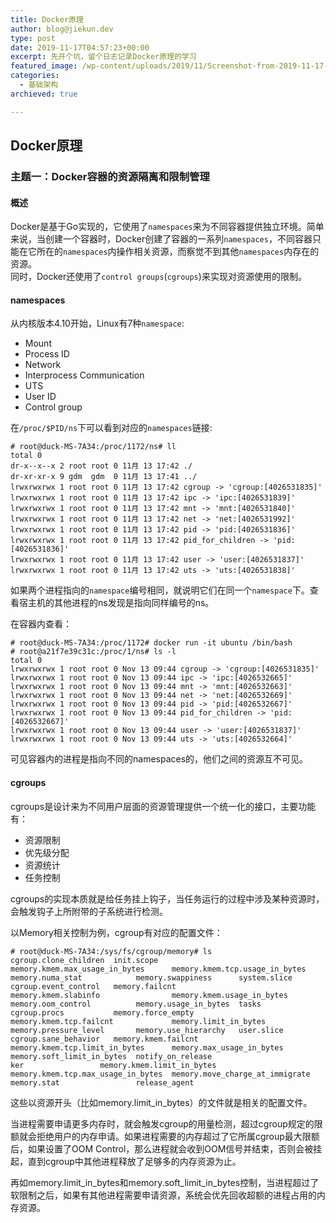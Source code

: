 ```yaml
---
title: Docker原理
author: blog@jiekun.dev
type: post
date: 2019-11-17T04:57:23+00:00
excerpt: 先开个坑，留个日志记录Docker原理的学习
featured_image: /wp-content/uploads/2019/11/Screenshot-from-2019-11-17-12-56-26.png
categories:
  - 基础架构
archieved: true

---
```

## Docker原理

### 主题一：Docker容器的资源隔离和限制管理

#### 概述

Docker是基于Go实现的，它使用了`namespaces`来为不同容器提供独立环境。简单来说，当创建一个容器时，Docker创建了容器的一系列`namespaces`，不同容器只能在它所在的`namespaces`内操作相关资源，而察觉不到其他`namespaces`内存在的资源。  
同时，Docker还使用了`control groups`(`cgroups`)来实现对资源使用的限制。

#### namespaces

从内核版本4.10开始，Linux有7种`namespace`:

  * Mount
  * Process ID
  * Network
  * Interprocess Communication
  * UTS
  * User ID
  * Control group

在`/proc/$PID/ns`下可以看到对应的`namespaces`链接:

```
# root@duck-MS-7A34:/proc/1172/ns# ll
total 0
dr-x--x--x 2 root root 0 11月 13 17:42 ./
dr-xr-xr-x 9 gdm  gdm  0 11月 13 17:41 ../
lrwxrwxrwx 1 root root 0 11月 13 17:42 cgroup -> 'cgroup:[4026531835]'
lrwxrwxrwx 1 root root 0 11月 13 17:42 ipc -> 'ipc:[4026531839]'
lrwxrwxrwx 1 root root 0 11月 13 17:42 mnt -> 'mnt:[4026531840]'
lrwxrwxrwx 1 root root 0 11月 13 17:42 net -> 'net:[4026531992]'
lrwxrwxrwx 1 root root 0 11月 13 17:42 pid -> 'pid:[4026531836]'
lrwxrwxrwx 1 root root 0 11月 13 17:42 pid_for_children -> 'pid:[4026531836]'
lrwxrwxrwx 1 root root 0 11月 13 17:42 user -> 'user:[4026531837]'
lrwxrwxrwx 1 root root 0 11月 13 17:42 uts -> 'uts:[4026531838]'

```
如果两个进程指向的`namespace`编号相同，就说明它们在同一个`namespace`下。查看宿主机的其他进程的ns发现是指向同样编号的ns。

在容器内查看：

```
# root@duck-MS-7A34:/proc/1172# docker run -it ubuntu /bin/bash
# root@a21f7e39c31c:/proc/1/ns# ls -l
total 0
lrwxrwxrwx 1 root root 0 Nov 13 09:44 cgroup -> 'cgroup:[4026531835]'
lrwxrwxrwx 1 root root 0 Nov 13 09:44 ipc -> 'ipc:[4026532665]'
lrwxrwxrwx 1 root root 0 Nov 13 09:44 mnt -> 'mnt:[4026532663]'
lrwxrwxrwx 1 root root 0 Nov 13 09:44 net -> 'net:[4026532669]'
lrwxrwxrwx 1 root root 0 Nov 13 09:44 pid -> 'pid:[4026532667]'
lrwxrwxrwx 1 root root 0 Nov 13 09:44 pid_for_children -> 'pid:[4026532667]'
lrwxrwxrwx 1 root root 0 Nov 13 09:44 user -> 'user:[4026531837]'
lrwxrwxrwx 1 root root 0 Nov 13 09:44 uts -> 'uts:[4026532664]'

```
可见容器内的进程是指向不同的namespaces的，他们之间的资源互不可见。

#### cgroups

cgroups是设计来为不同用户层面的资源管理提供一个统一化的接口，主要功能有：

  * 资源限制
  * 优先级分配
  * 资源统计
  * 任务控制

cgroups的实现本质就是给任务挂上钩子，当任务运行的过程中涉及某种资源时，会触发钩子上所附带的子系统进行检测。

以Memory相关控制为例，cgroup有对应的配置文件：

```
# root@duck-MS-7A34:/sys/fs/cgroup/memory# ls
cgroup.clone_children  init.scope                  memory.kmem.max_usage_in_bytes      memory.kmem.tcp.usage_in_bytes   memory.numa_stat            memory.swappiness      system.slice
cgroup.event_control   memory.failcnt              memory.kmem.slabinfo                memory.kmem.usage_in_bytes       memory.oom_control          memory.usage_in_bytes  tasks
cgroup.procs           memory.force_empty          memory.kmem.tcp.failcnt             memory.limit_in_bytes            memory.pressure_level       memory.use_hierarchy   user.slice
cgroup.sane_behavior   memory.kmem.failcnt         memory.kmem.tcp.limit_in_bytes      memory.max_usage_in_bytes        memory.soft_limit_in_bytes  notify_on_release
ker                 memory.kmem.limit_in_bytes  memory.kmem.tcp.max_usage_in_bytes  memory.move_charge_at_immigrate  memory.stat                 release_agent

```
这些以资源开头（比如memory.limit\_in\_bytes）的文件就是相关的配置文件。

当进程需要申请更多内存时，就会触发cgroup的用量检测，超过cgroup规定的限额就会拒绝用户的内存申请。如果进程需要的内存超过了它所属cgroup最大限额后，如果设置了OOM Control，那么进程就会收到OOM信号并结束，否则会被挂起，直到cgroup中其他进程释放了足够多的内存资源为止。

再如memory.limit\_in\_bytes和memory.soft\_limit\_in_bytes控制，当进程超过了软限制之后，如果有其他进程需要申请资源，系统会优先回收超额的进程占用的内存资源。